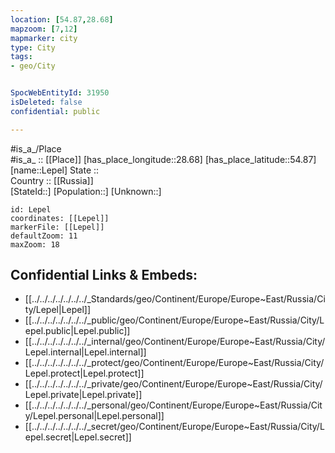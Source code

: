 ```yaml
---
location: [54.87,28.68] 
mapzoom: [7,12] 
mapmarker: city 
type: City
tags:
- geo/City


SpocWebEntityId: 31950
isDeleted: false
confidential: public

---
```

#is_a_/Place  
#is_a_ :: [[Place]] 
[has_place_longitude::28.68] 
[has_place_latitude::54.87] 
[name::Lepel] 
State ::  
Country :: [[Russia]]  
[StateId::] 
[Population::] 
[Unknown::] 


```leaflet
id: Lepel
coordinates: [[Lepel]] 
markerFile: [[Lepel]] 
defaultZoom: 11 
maxZoom: 18
```


## Confidential Links & Embeds: 
- [[../../../../../../../_Standards/geo/Continent/Europe/Europe~East/Russia/City/Lepel|Lepel]] 
- [[../../../../../../../_public/geo/Continent/Europe/Europe~East/Russia/City/Lepel.public|Lepel.public]] 
- [[../../../../../../../_internal/geo/Continent/Europe/Europe~East/Russia/City/Lepel.internal|Lepel.internal]] 
- [[../../../../../../../_protect/geo/Continent/Europe/Europe~East/Russia/City/Lepel.protect|Lepel.protect]] 
- [[../../../../../../../_private/geo/Continent/Europe/Europe~East/Russia/City/Lepel.private|Lepel.private]] 
- [[../../../../../../../_personal/geo/Continent/Europe/Europe~East/Russia/City/Lepel.personal|Lepel.personal]] 
- [[../../../../../../../_secret/geo/Continent/Europe/Europe~East/Russia/City/Lepel.secret|Lepel.secret]] 
